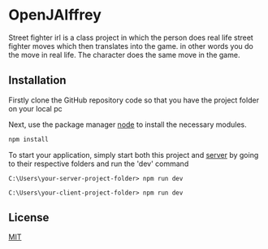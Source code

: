 # OpenJAIffrey

Street fighter irl is a class project in which the person does real life street fighter moves which then translates into the game.
in other words you do the move in real life. The character does the same move in the game.

## Installation

Firstly clone the GitHub repository code so that you have the project folder on your local pc

Next, use the package manager [node](https://nodejs.org/en) to install the necessary modules.

```bash
npm install
```

To start your application, simply start both this project and [server](https://github.com/RadiazOm/street-fighter-server) by going to their respective folders and run the 'dev' command

```shell
C:\Users\your-server-project-folder> npm run dev
```

```shell
C:\Users\your-client-project-folder> npm run dev
```

## License

[MIT](https://choosealicense.com/licenses/mit/)